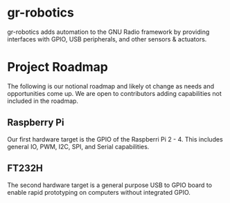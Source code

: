 # gr-robotics
gr-robotics adds automation to the GNU Radio framework by providing interfaces with GPIO, USB peripherals, and other sensors &amp; actuators.

# Project Roadmap
The following is our notional roadmap and likely ot change as needs and opportunities come up. We are open to contributors adding capabilities not included in the roadmap.

## Raspberry Pi
Our first hardware target is the GPIO of the Raspberri Pi 2 - 4. This includes general IO, PWM, I2C, SPI, and Serial capabilities.

## FT232H
The second hardware target is a general purpose USB to GPIO board to enable rapid prototyping on computers without integrated GPIO.
